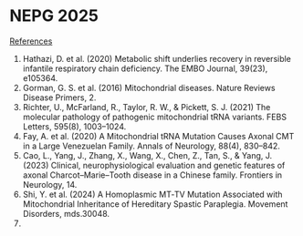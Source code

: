 # NEPG 2025
<u>References</u>
1. Hathazi, D. et al. (2020) Metabolic shift underlies recovery in reversible infantile respiratory chain deficiency. The EMBO Journal, 39(23), e105364.
2. Gorman, G. S. et al. (2016) Mitochondrial diseases. Nature Reviews Disease Primers, 2.
3. Richter, U., McFarland, R., Taylor, R. W., & Pickett, S. J. (2021) The molecular pathology of pathogenic mitochondrial tRNA variants. FEBS Letters, 595(8), 1003–1024.
4. Fay, A. et al. (2020) A Mitochondrial tRNA Mutation Causes Axonal CMT in a Large Venezuelan Family. Annals of Neurology, 88(4), 830–842.
5. Cao, L., Yang, J., Zhang, X., Wang, X., Chen, Z., Tan, S., & Yang, J. (2023) Clinical, neurophysiological evaluation and genetic features of axonal Charcot–Marie–Tooth disease in a Chinese family. Frontiers in Neurology, 14.
6. Shi, Y. et al. (2024) A Homoplasmic MT‐TV Mutation Associated with Mitochondrial Inheritance of Hereditary Spastic Paraplegia. Movement Disorders, mds.30048.
7. 

